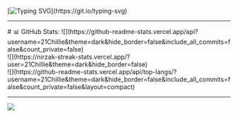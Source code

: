 [![Typing SVG](https://readme-typing-svg.demolab.com?font=Fira+Code&weight=600&pause=1000&color=%23%2300fce9&vCenter=true&repeat=false&width=900&lines=Hello+there+%F0%9F%91%8B%2C+I'm+Chillie%2C+a+web+development+and+UI%2FUX+design+enthusiast.)](https://git.io/typing-svg)

<hr>
# 📊 GitHub Stats:
![](https://github-readme-stats.vercel.app/api?username=21Chillie&theme=dark&hide_border=false&include_all_commits=false&count_private=false)<br/>
![](https://nirzak-streak-stats.vercel.app/?user=21Chillie&theme=dark&hide_border=false)<br/>
![](https://github-readme-stats.vercel.app/api/top-langs/?username=21Chillie&theme=dark&hide_border=false&include_all_commits=false&count_private=false&layout=compact)

---

[![](https://visitcount.itsvg.in/api?id=21Chillie&icon=0&color=0)](https://visitcount.itsvg.in)

<!-- Proudly created with GPRM ( https://gprm.itsvg.in ) -->
